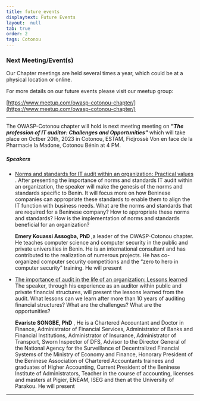 ```yaml
---
title: future_events
displaytext: Future Events
layout:  null
tab: true
order: 2
tags: Cotonou
---
```



### Next Meeting/Event(s)
Our Chapter meetings are held several times a year, which could be at a physical location or online.

For more details on our future events please visit our meetup group:

[https://www.meetup.com/owasp-cotonou-chapter/](https://www.meetup.com/owasp-cotonou-chapter/)

---

The OWASP-Cotonou chapter will hold is next meeting  meeting on ***<i>"The profession of IT auditor: Challenges and Opportunities"</i>*** which will take place on Octber 20th, 2023 in Cotonou, ESTAM, Fidjrossè Von en face de la Pharmacie la Madone, Cotonou Bénin at 4 PM.

<h5>Speakers</h5>

<ul>
<li>
    <a href="">
    Norms and standards for IT audit  within an organization: Practical values </a>. After presenting the importance of norms and standards IT audit within an organization, the speaker will make the genesis of the norms and standards specific to Benin. It will focus more on how Beninese companies can appropriate these standards to enable them to align the IT function with business needs. What are the norms and standards that are required for a Beninese company? How to appropriate these norms and standards? How is the implementation of norms and standards beneficial for an organization? <br>
 
 <b> Emery Kouassi Assogba, PhD </b> ,a leader of the OWASP-Cotonou chapter. He teaches computer science and computer security in the public and private universities in Benin. He is an international consultant and has contributed to the realization of numerous projects. He has co-organized computer security competitions and the “zero to hero in computer security” training. He will present 
   
</li>

<li>  
 <a href="">
    The importance of audit in the life of an organization: Lessons learned</a> The speaker, through his experience as an auditor within public and private financial structures, will present the lessons learned from the audit. What lessons can we learn after more than 10 years of auditing financial structures? What are the challenges? What are the opportunities? <br>
    
   <b> Evariste SONGBE, PhD</b> , He is a Chartered Accountant and Doctor in Finance, Administrator of Financial Services, Administrator of Banks and Financial Institutions, Administrator of Insurance, Administrator of Transport, Sworn Inspector of DFS, Advisor to the Director General of the National Agency for the Surveillance of Decentralized Financial Systems of the Ministry of Economy and Finance, Honorary President of the Beninese Association of Chartered Accountants trainees and graduates of Higher Accounting,
Current President of the Beninese Institute of Administrators, Teacher in the course of accounting, licenses and masters at Pigier, ENEAM, ISEG and then at the University of Parakou. He will present 
    
</li>

</ul>


---





